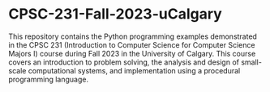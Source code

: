 # CPSC-231-Fall-2023-uCalgary

This repository contains the Python programming examples demonstrated in the CPSC 231 (Introduction to Computer Science for Computer Science Majors I) course during Fall 2023 in the University of Calgary. This course covers an introduction to problem solving, the analysis and design of small-scale computational systems, and implementation using a procedural programming language.
